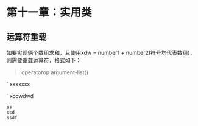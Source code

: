 # 第十一章：实用类

## 运算符重载

如要实现俩个数组求和，且使用xdw = number1 + number2(符号均代表数组)，则需要重载运算符，格式如下：
> operatorop argument-list()

`
xxxxxxx

`
xccwdwd

```
ss
ssd
ssdf

```
